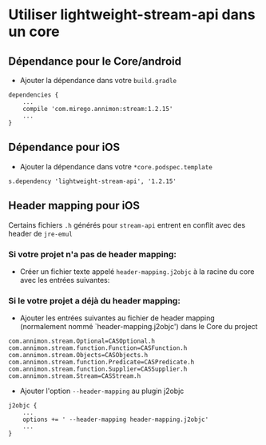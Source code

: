# Utiliser lightweight-stream-api dans un core

## Dépendance pour le Core/android

- Ajouter la dépendance dans votre `build.gradle` 

```
dependencies {
	...
	compile 'com.mirego.annimon:stream:1.2.15'
	...
}
```

## Dépendance pour iOS

- Ajouter la dépendance dans votre `*core.podspec.template`

```
s.dependency 'lightweight-stream-api', '1.2.15'
```

## Header mapping pour iOS

Certains fichiers `.h` générés pour `stream-api` entrent en conflit avec des header de `jre-emul`


### Si votre projet n'a pas de header mapping:
- Créer un fichier texte appelé `header-mapping.j2objc` à la racine du core avec les entrées suivantes:

### Si le votre projet a déjà du header mapping: 

- Ajouter les entrées suivantes au fichier de header mapping (normalement nommé `header-mapping.j2objc') dans le Core du project

```
com.annimon.stream.Optional=CASOptional.h
com.annimon.stream.function.Function=CASFunction.h
com.annimon.stream.Objects=CASObjects.h
com.annimon.stream.function.Predicate=CASPredicate.h
com.annimon.stream.function.Supplier=CASSupplier.h
com.annimon.stream.Stream=CASStream.h
```

- Ajouter l'option `--header-mapping` au plugin j2objc 

```
j2objc {
	...
	options += ' --header-mapping header-mapping.j2objc'
	...
}
```

